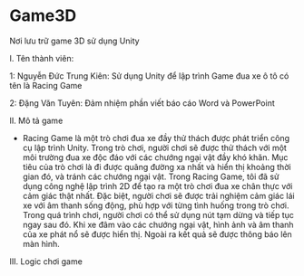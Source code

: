 # Game3D
Nơi lưu trữ  game 3D sử dụng Unity


I. Tên thành viên:

1: Nguyễn Đức Trung Kiên: Sử dụng Unity để lập trình Game đua xe ô tô có tên là Racing Game

2: Đặng Văn Tuyên: Đảm nhiệm phần viết báo cáo Word và PowerPoint


II. Mô tả game

- Racing Game là một trò chơi đua xe đầy thử thách được phát triển công cụ lập trình Unity. Trong trò chơi, người chơi sẽ được thử thách với một môi trường đua xe độc đáo với các chướng ngại vật đầy khó khăn. Mục tiêu của trò chơi là đi được quãng đường xa nhất và hiển thị khoảng thời gian đó, và tránh các chướng ngại vật.
Trong Racing Game, tôi đã sử dụng công nghệ lập trình 2D để tạo ra một trò chơi đua xe chân thực với cảm giác thật nhất. Đặc biệt, người chơi sẽ được trải nghiệm cảm giác lái xe với âm thanh sống động, phù hợp với từng tình huống trong trò chơi.
Trong quá trình chơi, người chơi có thể sử dụng nút tạm dừng và tiếp tục ngay sau đó. Khi xe đâm vào các chướng ngại vật, hình ảnh và âm thanh của xe phát nổ sẽ được hiển thị. Ngoài ra kết quả sẽ được thông báo lên màn hình.


III. Logic chơi game
























